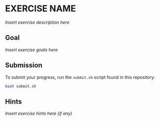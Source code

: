 # EXERCISE NAME

_Insert exercise description here_

## Goal

_Insert exercise goals here_

## Submission

To submit your progress, run the `submit.sh` script found in this repository:

```bash
bash submit.sh
```

## Hints

_Insert exercise hints here (if any)_
